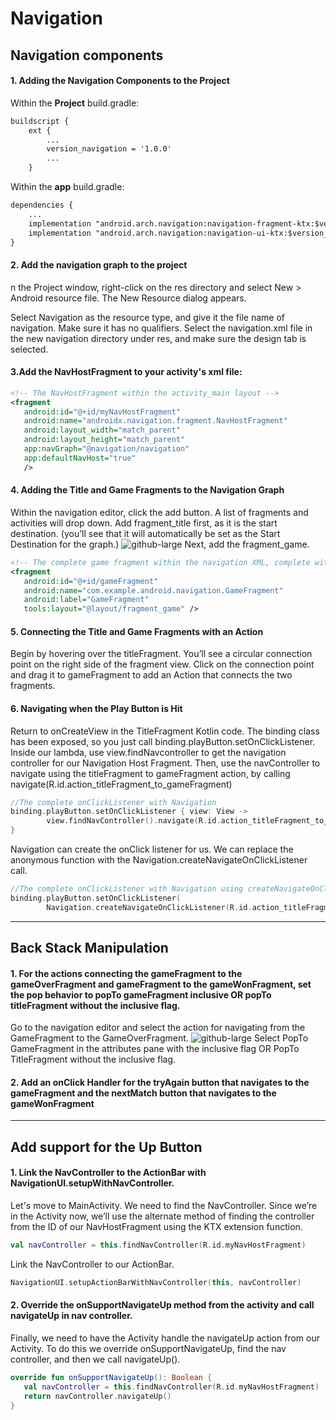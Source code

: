 # Navigation
## Navigation components
#### 1. Adding the Navigation Components to the Project
Within the **Project** build.gradle:
```xml
buildscript {
    ext {
        ...
        version_navigation = '1.0.0'
        ...
    }
```
Within the **app** build.gradle:
```xml
dependencies {
    ...
    implementation "android.arch.navigation:navigation-fragment-ktx:$version_navigation"     
    implementation "android.arch.navigation:navigation-ui-ktx:$version_navigation"
}
```
#### 2. Add the navigation graph to the project
n the Project window, right-click on the res directory and select New > Android resource file. The New Resource dialog appears.

Select Navigation as the resource type, and give it the file name of navigation. Make sure it has no qualifiers. Select the navigation.xml file in the new navigation directory under res, and make sure the design tab is selected.

#### 3.Add the NavHostFragment to your activity's xml file:
```xml
<!-- The NavHostFragment within the activity_main layout -->
<fragment
   android:id="@+id/myNavHostFragment"
   android:name="androidx.navigation.fragment.NavHostFragment"
   android:layout_width="match_parent"
   android:layout_height="match_parent"
   app:navGraph="@navigation/navigation"
   app:defaultNavHost="true"
   />
```
#### 4. Adding the Title and Game Fragments to the Navigation Graph
Within the navigation editor, click the add button. A list of fragments and activities will drop down. Add fragment_title first, as it is the start destination. (you’ll see that it will automatically be set as the Start Destination for the graph.) 
![github-large](https://i.imgur.com/FrNIdvA.png)
Next, add the fragment_game.
```xml
<!-- The complete game fragment within the navigation XML, complete with tools:layout. -->
<fragment
   android:id="@+id/gameFragment"
   android:name="com.example.android.navigation.GameFragment"
   android:label="GameFragment"
   tools:layout="@layout/fragment_game" />
```
#### 5. Connecting the Title and Game Fragments with an Action
Begin by hovering over the titleFragment. You’ll see a circular connection point on the right side of the fragment view. Click on the connection point and drag it to gameFragment to add an Action that connects the two fragments.

#### 6. Navigating when the Play Button is Hit
Return to onCreateView in the TitleFragment Kotlin code. The binding class has been exposed, so you just call binding.playButton.setOnClickListener. Inside our lambda, use view.findNavcontroller to get the navigation controller for our Navigation Host Fragment. Then, use the navController to navigate using the titleFragment to gameFragment action, by calling navigate(R.id.action_titleFragment_to_gameFragment)
```kotlin
//The complete onClickListener with Navigation
binding.playButton.setOnClickListener { view: View ->
        view.findNavController().navigate(R.id.action_titleFragment_to_gameFragment)
}
```
Navigation can create the onClick listener for us. We can replace the anonymous function with the Navigation.createNavigateOnClickListener call.
```kotlin
//The complete onClickListener with Navigation using createNavigateOnClickListener
binding.playButton.setOnClickListener(
        Navigation.createNavigateOnClickListener(R.id.action_titleFragment_to_gameFragment))
```
----------------------------------------------
## Back Stack Manipulation
#### 1. For the actions connecting the gameFragment to the gameOverFragment and gameFragment to the gameWonFragment, set the pop behavior to popTo gameFragment inclusive OR popTo titleFragment without the inclusive flag.

Go to the navigation editor and select the action for navigating from the GameFragment to the GameOverFragment. 
![github-large](https://i.imgur.com/0AzDnfp.png)
Select PopTo GameFragment in the attributes pane with the inclusive flag OR PopTo TitleFragment without the inclusive flag.

#### 2. Add an onClick Handler for the tryAgain button that navigates to the gameFragment and the nextMatch button that navigates to the gameWonFragment

----------------------------------------------
## Add support for the Up Button
#### 1. Link the NavController to the ActionBar with NavigationUI.setupWithNavController.
Let's move to MainActivity. We need to find the NavController. Since we’re in the Activity now, we’ll use the alternate method of finding the controller from the ID of our NavHostFragment using the KTX extension function.
```kotlin
val navController = this.findNavController(R.id.myNavHostFragment)
```
Link the NavController to our ActionBar.
```kotlin
NavigationUI.setupActionBarWithNavController(this, navController)
```
#### 2. Override the onSupportNavigateUp method from the activity and call navigateUp in nav controller.

Finally, we need to have the Activity handle the navigateUp action from our Activity. To do this we override onSupportNavigateUp, find the nav controller, and then we call navigateUp().
```kotlin
override fun onSupportNavigateUp(): Boolean {
   val navController = this.findNavController(R.id.myNavHostFragment)
   return navController.navigateUp()
}
```
